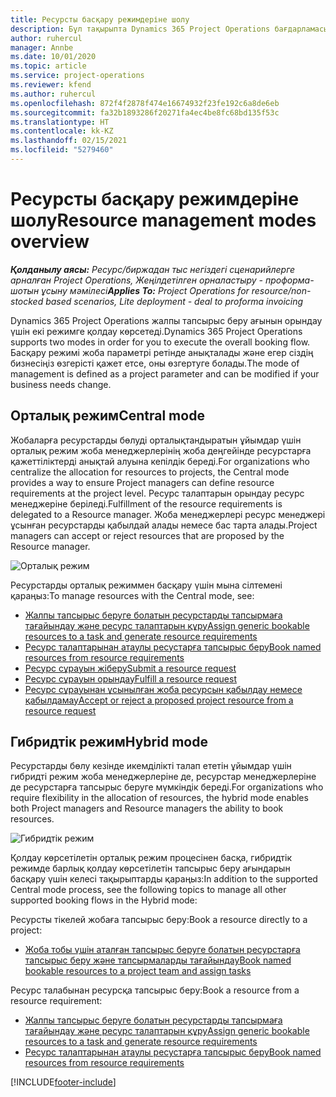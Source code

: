```yaml
---
title: Ресурсты басқару режимдеріне шолу
description: Бұл тақырыпта Dynamics 365 Project Operations бағдарламасында ресурсты басқару функциясы туралы ақпарат берілген.
author: ruhercul
manager: Annbe
ms.date: 10/01/2020
ms.topic: article
ms.service: project-operations
ms.reviewer: kfend
ms.author: ruhercul
ms.openlocfilehash: 872f4f2878f474e16674932f23fe192c6a8de6eb
ms.sourcegitcommit: fa32b1893286f20271fa4ec4be8fc68bd135f53c
ms.translationtype: HT
ms.contentlocale: kk-KZ
ms.lasthandoff: 02/15/2021
ms.locfileid: "5279460"
---
```

# <a name="resource-management-modes-overview"></a><span data-ttu-id="5a8ac-103">Ресурсты басқару режимдеріне шолу</span><span class="sxs-lookup"><span data-stu-id="5a8ac-103">Resource management modes overview</span></span>

<span data-ttu-id="5a8ac-104">_**Қолданылу аясы:** Ресурс/биржадан тыс негіздегі сценарийлерге арналған Project Operations, Жеңілдетілген орналастыру - проформа-шотын ұсыну мәмілесі_</span><span class="sxs-lookup"><span data-stu-id="5a8ac-104">_**Applies To:** Project Operations for resource/non-stocked based scenarios, Lite deployment - deal to proforma invoicing_</span></span>


<span data-ttu-id="5a8ac-105">Dynamics 365 Project Operations жалпы тапсырыс беру ағынын орындау үшін екі режимге қолдау көрсетеді.</span><span class="sxs-lookup"><span data-stu-id="5a8ac-105">Dynamics 365 Project Operations supports two modes in order for you to execute the overall booking flow.</span></span> <span data-ttu-id="5a8ac-106">Басқару режимі жоба параметрі ретінде анықталады және егер сіздің бизнесіңіз өзгерісті қажет етсе, оны өзгертуге болады.</span><span class="sxs-lookup"><span data-stu-id="5a8ac-106">The mode of management is defined as a project parameter and can be modified if your business needs change.</span></span>    

## <a name="central-mode"></a><span data-ttu-id="5a8ac-107">Орталық режим</span><span class="sxs-lookup"><span data-stu-id="5a8ac-107">Central mode</span></span>
<span data-ttu-id="5a8ac-108">Жобаларға ресурстарды бөлуді орталықтандыратын ұйымдар үшін орталық режим жоба менеджерлерінің жоба деңгейінде ресурстарға қажеттіліктерді анықтай алуына кепілдік береді.</span><span class="sxs-lookup"><span data-stu-id="5a8ac-108">For organizations who centralize the allocation for resources to projects, the Central mode provides a way to ensure Project managers can define resource requirements at the project level.</span></span> <span data-ttu-id="5a8ac-109">Ресурс талаптарын орындау ресурс менеджеріне беріледі.</span><span class="sxs-lookup"><span data-stu-id="5a8ac-109">Fulfillment of the resource requirements is delegated to a Resource manager.</span></span> <span data-ttu-id="5a8ac-110">Жоба менеджерлері ресурс менеджері ұсынған ресурстарды қабылдай алады немесе бас тарта алады.</span><span class="sxs-lookup"><span data-stu-id="5a8ac-110">Project managers can accept or reject resources that are proposed by the Resource manager.</span></span>

![Орталық режим](./media/resource-management-central.png)

<span data-ttu-id="5a8ac-112">Ресурстарды орталық режиммен басқару үшін мына сілтемені қараңыз:</span><span class="sxs-lookup"><span data-stu-id="5a8ac-112">To manage resources with the Central mode, see:</span></span>

- [<span data-ttu-id="5a8ac-113">Жалпы тапсырыс беруге болатын ресурстарды тапсырмаға тағайындау және ресурс талаптарын құру</span><span class="sxs-lookup"><span data-stu-id="5a8ac-113">Assign generic bookable resources to a task and generate resource requirements</span></span>](https://docs.microsoft.com/dynamics365/project-service/assign-generic-bookable-resource)
- [<span data-ttu-id="5a8ac-114">Ресурс талаптарынан атаулы ресустарға тапсырыс беру</span><span class="sxs-lookup"><span data-stu-id="5a8ac-114">Book named resources from resource requirements</span></span>](https://docs.microsoft.com/dynamics365/project-service/book-named-resource)
- [<span data-ttu-id="5a8ac-115">Ресурс сұрауын жіберу</span><span class="sxs-lookup"><span data-stu-id="5a8ac-115">Submit a resource request</span></span>](https://docs.microsoft.com/dynamics365/project-service/submit-resource-request)
- [<span data-ttu-id="5a8ac-116">Ресурс сұрауын орындау</span><span class="sxs-lookup"><span data-stu-id="5a8ac-116">Fulfill a resource request</span></span>](https://docs.microsoft.com/dynamics365/project-service/resource-management-fulfill-requests)
- [<span data-ttu-id="5a8ac-117">Ресурс сұрауынан ұсынылған жоба ресурсын қабылдау немесе қабылдамау</span><span class="sxs-lookup"><span data-stu-id="5a8ac-117">Accept or reject a proposed project resource from a resource request</span></span>](https://docs.microsoft.com/dynamics365/project-service/accept-reject-proposed-resource)

## <a name="hybrid-mode"></a><span data-ttu-id="5a8ac-118">Гибридтік режим</span><span class="sxs-lookup"><span data-stu-id="5a8ac-118">Hybrid mode</span></span>
<span data-ttu-id="5a8ac-119">Ресурстарды бөлу кезінде икемділікті талап ететін ұйымдар үшін гибридті режим жоба менеджерлеріне де, ресурстар менеджерлеріне де ресурстарға тапсырыс беруге мүмкіндік береді.</span><span class="sxs-lookup"><span data-stu-id="5a8ac-119">For organizations who require flexibility in the allocation of resources, the hybrid mode enables both Project managers and Resource managers the ability to book resources.</span></span>

![Гибридтік режим](./media/resource-management-hybrid.png)

<span data-ttu-id="5a8ac-121">Қолдау көрсетілетін орталық режим процесінен басқа, гибридтік режимде барлық қолдау көрсетілетін тапсырыс беру ағындарын басқару үшін келесі тақырыптарды қараңыз:</span><span class="sxs-lookup"><span data-stu-id="5a8ac-121">In addition to the supported Central mode process, see the following topics to manage all other supported booking flows in the Hybrid mode:</span></span>

<span data-ttu-id="5a8ac-122">Ресурсты тікелей жобаға тапсырыс беру:</span><span class="sxs-lookup"><span data-stu-id="5a8ac-122">Book a resource directly to a project:</span></span>
- [<span data-ttu-id="5a8ac-123">Жоба тобы үшін аталған тапсырыс беруге болатын ресурстарға тапсырыс беру және тапсырмаларды тағайындау</span><span class="sxs-lookup"><span data-stu-id="5a8ac-123">Book named bookable resources to a project team and assign tasks</span></span>](https://docs.microsoft.com/dynamics365/project-service/assign-named-bookable-resource)

<span data-ttu-id="5a8ac-124">Ресурс талабынан ресурсқа тапсырыс беру:</span><span class="sxs-lookup"><span data-stu-id="5a8ac-124">Book a resource from a resource requirement:</span></span>
- [<span data-ttu-id="5a8ac-125">Жалпы тапсырыс беруге болатын ресурстарды тапсырмаға тағайындау және ресурс талаптарын құру</span><span class="sxs-lookup"><span data-stu-id="5a8ac-125">Assign generic bookable resources to a task and generate resource requirements</span></span>](https://docs.microsoft.com/dynamics365/project-service/assign-generic-bookable-resource)
- [<span data-ttu-id="5a8ac-126">Ресурс талаптарынан атаулы ресустарға тапсырыс беру</span><span class="sxs-lookup"><span data-stu-id="5a8ac-126">Book named resources from resource requirements</span></span>](https://docs.microsoft.com/dynamics365/project-service/book-named-resource)


[!INCLUDE[footer-include](../includes/footer-banner.md)]